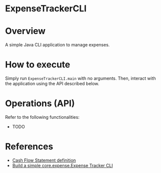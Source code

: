 # ExpenseTrackerCLI

# Overview

A simple Java CLI application to manage expenses.

# How to execute

Simply run `ExpenseTrackerCLI.main` with no arguments.
Then, interact with the application using the API described below.

# Operations (API)

Refer to the following functionalities:

- TODO

# References

- [Cash Flow Statement definition](https://en.wikipedia.org/wiki/Cash_flow_statement)
- [Build a simple core.expense.Expense Tracker CLI](https://roadmap.sh/projects/expense-tracker)